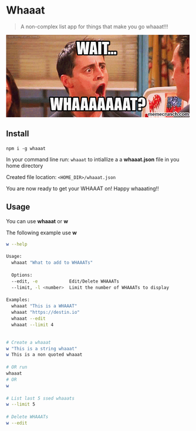 # Whaaat

> A non-complex list app for things that make you go whaaat!!!

![Whaaat](/repo.gif)

## Install

`npm i -g whaaat`

In your command line run: `whaaat` to intiallize a a **whaaat.json** file in you home directory

Created file location:
`<HOME_DIR>/whaaat.json`

You are now ready to get your WHAAAT on! Happy whaaating!!

## Usage

You can use **whaaat** or **w**

The following example use **w**

```Bash
w --help

Usage:
  whaaat "What to add to WHAAATs"

  Options:
  --edit, -e            Edit/Delete WHAAATs
  --limit, -l <number>  Limit the number of WHAAATs to display

Examples:
  whaaat "This is a WHAAAT"
  whaaat "https://destin.io"
  whaaat --edit
  whaaat --limit 4
```

```Bash

# Create a whaaat
w "This is a string whaaat"
w This is a non quoted whaaat

# OR run
whaaat
# OR
w

# List last 5 ssed whaaats
w --limit 5

# Delete WHAAATs
w --edit
```

